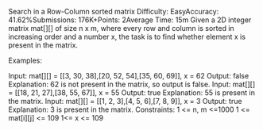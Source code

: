 Search in a Row-Column sorted matrix
Difficulty: EasyAccuracy: 41.62%Submissions: 176K+Points: 2Average Time: 15m
Given a 2D integer matrix mat[][] of size n x m, where every row and column is sorted in increasing order and a number x, the task is to find whether element x is present in the matrix.

Examples:

Input: mat[][] = [[3, 30, 38],[20, 52, 54],[35, 60, 69]], x = 62
Output: false
Explanation: 62 is not present in the matrix, so output is false.
Input: mat[][] = [[18, 21, 27],[38, 55, 67]], x = 55
Output: true
Explanation: 55 is present in the matrix.
Input: mat[][] = [[1, 2, 3],[4, 5, 6],[7, 8, 9]], x = 3
Output: true
Explanation: 3 is present in the matrix.
Constraints:
1 <= n, m <=1000
1 <= mat[i][j] <= 109
1<= x <= 109

